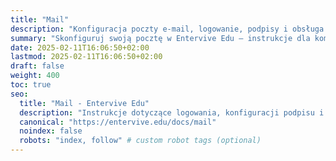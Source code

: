 ```yaml
---
title: "Mail"
description: "Konfiguracja poczty e-mail, logowanie, podpisy i obsługa SOGo."
summary: "Skonfiguruj swoją pocztę w Entervive Edu – instrukcje dla komputerów i urządzeń mobilnych."
date: 2025-02-11T16:06:50+02:00
lastmod: 2025-02-11T16:06:50+02:00
draft: false
weight: 400
toc: true
seo:
  title: "Mail - Entervive Edu"
  description: "Instrukcje dotyczące logowania, konfiguracji podpisu i obsługi SOGo w Entervive Edu."
  canonical: "https://entervive.edu/docs/mail"
  noindex: false
  robots: "index, follow" # custom robot tags (optional)
---
```


